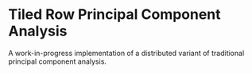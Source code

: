 # Tiled Row Principal Component Analysis
A work-in-progress implementation of a distributed variant of traditional principal component analysis.
